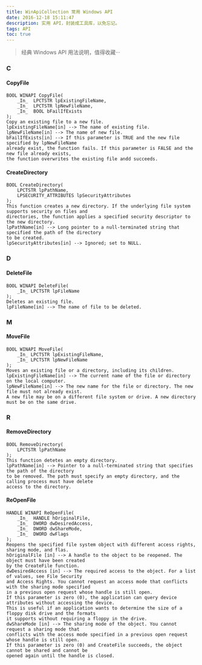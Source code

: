 ```yaml
---
title: WinApiCollection 常用 Windows API
date: 2016-12-18 15:11:47
description: 实用 API，封装成工具库，以免忘记。
tags: API
toc: true
---
```


> 经典 Windows API 用法说明，值得收藏···
<!-- More -->

### C
#### CopyFile
	BOOL WINAPI CopyFile(
		_In_  LPCTSTR lpExistingFileName,
		_In_  LPCTSTR lpNewFileName,
		_In_  BOOL bFailIfExists
	);
	Copy an existing file to a new file.
	lpExistingFileName[in] --> The name of existing file.
	lpNewFileName[in] --> The name of new file.
	bFailIfExists[in] --> If this parameter is TRUE and the new file specified by lpNewFileName 
	already exist, the function fails. If this parameter is FALSE and the new file already exists, 
	the function overwrites the existing file andd succeeds.
#### CreateDirectory
	BOOL CreateDirectory(
		LPCTSTR lpPathName,
		LPSECURITY_ATTRIBUTES lpSecurityAttributes 
	);
	This function creates a new directory. If the underlying file system supports security on files and 
	directories, the function applies a specified security descriptor to the new directory.
	lpPathName[in] --> Long pointer to a null-terminated string that specified the path of the directory 
	to be created.
	lpSecurityAttributes[in] --> Ignored; set to NULL.

### D
#### DeleteFile
	BOOL WINAPI DeleteFile(
		_In_ LPCTSTR lpFileName
	);
	Deletes an existing file.
	lpFileName[in] --> The name of file to be deleted.

### M
#### MoveFile
	BOOL WINAPI MoveFile(
		_In_ LPCTSTR lpExistingFileName,
		_In_ LPCTSTR lpNewFileName
	);
	Moves an existing file or a directory, including its children.
	lpExistingFileName[in] --> The current name of the file or directory on the local computer.
	lpNewFileName[in] --> The new name for the file or directory. The new file must not already exist.
	A new file may be on a different file system or drive. A new directory must be on the same drive. 

### R
#### RemoveDirectory
	BOOL RemoveDirectory(
		LPCTSTR lpPathName
	);
	This function detetes an empty directory.
	lpPathName[in] --> Pointer to a null-terminated string that specifies the path of the directory 
	to be removed. The path must specify an empty directory, and the calling process must have delete 
	access to the directory.
#### ReOpenFile
	HANDLE WINAPI ReOpenFile(
		_In_  HANDLE hOriginalFile,
		_In_  DWORD dwDesiredAccess,
		_In_  DWORD dwShareMode,
		_In_  DWORD dwFlags
	);
	Reopens the specified file system object with different access rights, sharing mode, and flas.
	hOriginalFile [in] --> A handle to the object to be reopened. The object must have been created 
	by the CreateFile function.
	dwDesiredAccess [in] --> The required access to the object. For a list of values, see File Security 
	and Access Rights. You cannot request an access mode that conflicts with the sharing mode specified 
	in a previous open request whose handle is still open.
	If this parameter is zero (0), the application can query device attributes without accessing the device. 
	This is useful if an application wants to determine the size of a floppy disk drive and the formats 
	it supports without requiring a floppy in the drive.
	dwShareMode [in] --> The sharing mode of the object. You cannot request a sharing mode that 
	conflicts with the access mode specified in a previous open request whose handle is still open.
	If this parameter is zero (0) and CreateFile succeeds, the object cannot be shared and cannot be 
	opened again until the handle is closed.

